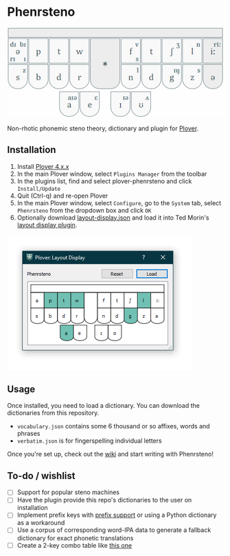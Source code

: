 # Phenrsteno

![](contrib/layout.png "Stenotype layout for Phenrsteno")

Non-rhotic phonemic steno theory, dictionary and plugin for [Plover].

## Installation

1.  Install [Plover 4.x.x]
2.  In the main Plover window, select `Plugins Manager` from the toolbar
3.  In the plugins list, find and select plover-phenrsteno and click `Install/Update`
4.  Quit (Ctrl-q) and re-open Plover
5.  In the main Plover window, select `Configure`, go to the `System`
    tab, select `Phenrsteno` from the dropdown box and click `OK`
6.  Optionally download [layout-display.json] and load it into Ted Morin's [layout display plugin].

![](contrib/layout-display.png "Phenrsteno layout display")

## Usage

Once installed, you need to load a dictionary. You can download the
dictionaries from this repository.

-   `vocabulary.json` contains some 6 thousand or so affixes, words and phrases
-   `verbatim.json` is for fingerspelling individual letters

Once you're set up, check out the [wiki] and start writing with Phenrsteno!

## To-do / wishlist

  - [ ] Support for popular steno machines
  - [ ] Have the plugin provide this repo's dictionaries to the user on installation
  - [ ] Implement prefix keys with [prefix support] or using a Python dictionary as a workaround
  - [ ] Use a corpus of corresponding word-IPA data to generate a fallback dictionary for exact phonetic translations
  - [ ] Create a 2-key combo table like [this one](https://redd.it/78ei3n)

[Plover]: https://github.com/openstenoproject/plover
[Plover 4.x.x]: https://github.com/openstenoproject/plover/releases
[layout-display.json]: contrib/layout-display.json
[layout display plugin]: https://github.com/morinted/plover_layout_display
[wiki]: https://github.com/chambln/plover-phenrsteno/wiki
[prefix support]: https://github.com/openstenoproject/plover/issues/974

